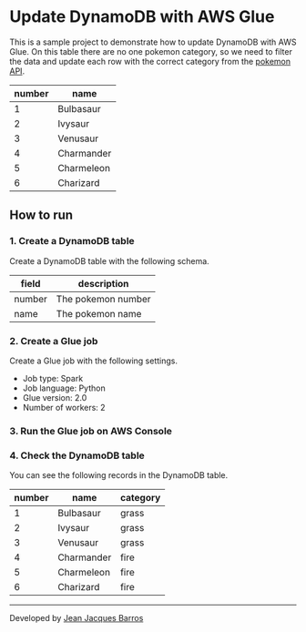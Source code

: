 # Update DynamoDB with AWS Glue

This is a sample project to demonstrate how to update DynamoDB with AWS Glue. On this table there are no one pokemon category, so we need to filter the data and update each row with the correct category from the [pokemon API](https://pokeapi.co/).

| number | name |
| ------ | ---- |
| 1 | Bulbasaur |
| 2 | Ivysaur |
| 3 | Venusaur |
| 4 | Charmander |
| 5 | Charmeleon |
| 6 | Charizard |

## How to run

### 1. Create a DynamoDB table

Create a DynamoDB table with the following schema.

| field | description |
| ----- | ----------- |
| number | The pokemon number |
| name | The pokemon name |

### 2. Create a Glue job

Create a Glue job with the following settings.

- Job type: Spark
- Job language: Python
- Glue version: 2.0
- Number of workers: 2

### 3. Run the Glue job on AWS Console

### 4. Check the DynamoDB table

You can see the following records in the DynamoDB table.

| number | name | category |
| ------ | ---- | -------- |
| 1 | Bulbasaur | grass |
| 2 | Ivysaur | grass |
| 3 | Venusaur | grass |
| 4 | Charmander | fire |
| 5 | Charmeleon | fire |
| 6 | Charizard | fire |

---
Developed by [Jean Jacques Barros](https://github.com/jjeanjacques10)
